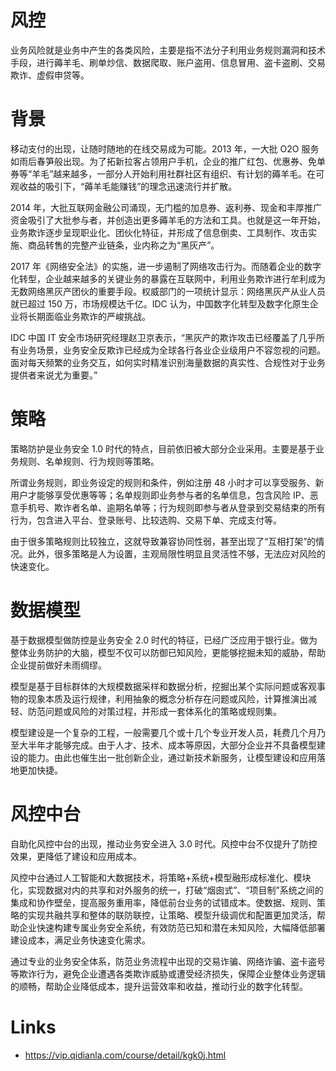 # 风控

业务风险就是业务中产生的各类风险，主要是指不法分子利用业务规则漏洞和技术手段，进行薅羊毛、刷单炒信、数据爬取、账户盗用、信息冒用、盗卡盗刷、交易欺诈、虚假申贷等。

# 背景

移动支付的出现，让随时随地的在线交易成为可能。2013 年，一大批 O2O 服务如雨后春笋般出现。为了拓新拉客占领用户手机，企业的推广红包、优惠券、免单券等“羊毛”越来越多，一部分人开始利用社群社区有组织、有计划的薅羊毛。在可观收益的吸引下，“薅羊毛能赚钱”的理念迅速流行并扩散。

2014 年，大批互联网金融公司涌现，无门槛的加息券、返利券、现金和丰厚推广资金吸引了大批参与者，并创造出更多薅羊毛的方法和工具。也就是这一年开始，业务欺诈逐步呈现职业化、团伙化特征，并形成了信息倒卖、工具制作、攻击实施、商品转售的完整产业链条，业内称之为“黑灰产”。

2017 年《网络安全法》的实施，进一步遏制了网络攻击行为。而随着企业的数字化转型，企业越来越多的关键业务的暴露在互联网中，利用业务欺诈进行牟利成为无数网络黑灰产团伙的重要手段。权威部门的一项统计显示：网络黑灰产从业人员就已超过 150 万，市场规模达千亿。IDC 认为，中国数字化转型及数字化原生企业将长期面临业务欺诈的严峻挑战。

IDC 中国 IT 安全市场研究经理赵卫京表示，“黑灰产的欺诈攻击已经覆盖了几乎所有业务场景，业务安全反欺诈已经成为全球各行各业企业级用户不容忽视的问题。面对每天频繁的业务交互，如何实时精准识别海量数据的真实性、合规性对于业务提供者来说尤为重要。”

# 策略

策略防护是业务安全 1.0 时代的特点，目前依旧被大部分企业采用。主要是基于业务规则、名单规则、行为规则等策略。

所谓业务规则，即业务设定的规则和条件，例如注册 48 小时才可以享受服务、新用户才能够享受优惠等等；名单规则即业务参与者的名单信息，包含风险 IP、恶意手机号、欺诈者名单、逾期名单等；行为规则即参与者从登录到交易结束的所有行为，包含进入平台、登录账号、比较选购、交易下单、完成支付等。

由于很多策略规则比较独立，这就导致兼容协同性弱，甚至出现了“互相打架”的情况。此外，很多策略是人为设置，主观局限性明显且灵活性不够，无法应对风险的快速变化。

# 数据模型

基于数据模型做防控是业务安全 2.0 时代的特征，已经广泛应用于银行业。做为整体业务防护的大脑，模型不仅可以防御已知风险，更能够挖掘未知的威胁，帮助企业提前做好未雨绸缪。

模型是基于目标群体的大规模数据采样和数据分析，挖掘出某个实际问题或客观事物的现象本质及运行规律，利用抽象的概念分析存在问题或风险，计算推演出减轻、防范问题或风险的对策过程，并形成一套体系化的策略或规则集。

模型建设是一个复杂的工程，一般需要几个或十几个专业开发人员，耗费几个月乃至大半年才能够完成。由于人才、技术、成本等原因，大部分企业并不具备模型建设的能力。由此也催生出一批创新企业，通过新技术新服务，让模型建设和应用落地更加快捷。

# 风控中台

自助化风控中台的出现，推动业务安全进入 3.0 时代。风控中台不仅提升了防控效果，更降低了建设和应用成本。

风控中台通过人工智能和大数据技术，将策略+系统+模型融形成标准化、模块化，实现数据对内的共享和对外服务的统一，打破“烟囱式”、“项目制”系统之间的集成和协作壁垒，提高服务重用率，降低前台业务的试错成本。使数据、规则、策略的实现共融共享和整体的联防联控，让策略、模型升级调优和配置更加灵活，帮助企业快速构建专属业务安全系统，有效防范已知和潜在未知风险，大幅降低部署建设成本，满足业务快速变化需求。

通过专业的业务安全体系，防范业务流程中出现的交易诈骗、网络诈骗、盗卡盗号等欺诈行为，避免企业遭遇各类欺诈威胁或遭受经济损失，保障企业整体业务逻辑的顺畅，帮助企业降低成本，提升运营效率和收益，推动行业的数字化转型。

# Links

- https://vip.qidianla.com/course/detail/kgk0j.html
